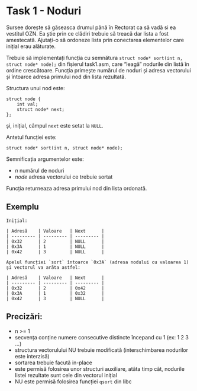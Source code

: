 # Task 1 - Noduri

Sursee dorește să găseasca drumul până în Rectorat ca să vadă si ea vestitul OZN.
Ea știe prin ce clădiri trebuie să treacă dar lista a fost amestecată.
Ajutați-o să ordoneze lista prin conectarea elementelor care inițial erau alăturate.

Trebuie să implementați funcția cu semnătura `struct node* sort(int n, struct node* node);` din fișierul task1.asm, care “leagă” nodurile din listă în ordine crescătoare.
Funcția primește numărul de noduri și adresa vectorului și întoarce adresa primului nod din lista rezultată.

Structura unui nod este:
```
struct node {
    int val;
    struct node* next;
};
```
și, inițial, câmpul `next` este setat la `NULL`.

Antetul funcției este:
```
struct node* sort(int n, struct node* node); 
```

Semnificația argumentelor este:

* *n* numărul de noduri
* *node* adresa vectorului ce trebuie sortat

Funcția returneaza adresa primului nod din lista ordonată.

## Exemplu
```
Inițial:

| Adresă    | Valoare   | Next      |
| --------- | --------- | --------- |
| 0x32      | 2         | NULL      |
| 0x3A      | 1         | NULL      |
| 0x42      | 3         | NULL      |

Apelul funcției `sort` întoarce `0x3A` (adresa nodului cu valoarea 1) și vectorul va arăta astfel:

| Adresă    | Valoare   | Next      |
| --------- | --------- | --------- |
| 0x32      | 2         | 0x42      |
| 0x3A      | 1         | 0x32      |
| 0x42      | 3         | NULL      |
```

## Precizări:
- n >= 1
- secvența conține numere consecutive distincte începand cu 1 (ex: 1 2 3 ...)
- structura vectorulului NU trebuie modificată (interschimbarea nodurilor este interzisă)
- sortarea trebuie facută in-place
- este permisă folosirea unor structuri auxiliare, atâta timp cât, nodurile listei rezultate sunt cele din vectorul inițial
- NU este permisă folosirea funcției `qsort` din libc

